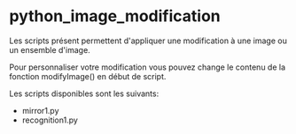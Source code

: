 # python_image_modification

Les scripts présent permettent d'appliquer une modification à une image ou un ensemble d'image.

Pour personnaliser votre modification vous pouvez change le contenu de la fonction modifyImage() en début de script.

Les scripts disponibles sont les suivants:

* mirror1.py
* recognition1.py

